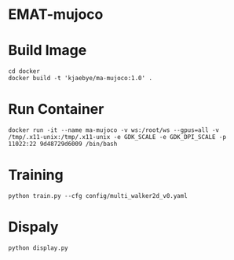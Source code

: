 # EMAT-mujoco

# Build Image
```
cd docker
docker build -t 'kjaebye/ma-mujoco:1.0' . 
```

# Run Container
```
docker run -it --name ma-mujoco -v ws:/root/ws --gpus=all -v /tmp/.x11-unix:/tmp/.x11-unix -e GDK_SCALE -e GDK_DPI_SCALE -p 11022:22 9d48729d6009 /bin/bash
```

# Training
```
python train.py --cfg config/multi_walker2d_v0.yaml
```

# Dispaly
```
python display.py 
```